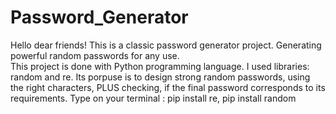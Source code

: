 # Password_Generator
Hello dear friends!
This is a classic password generator project.
Generating powerful random passwords for any use.  
This project is done with Python programming language.
I used libraries: random and re.
Its porpuse is to design strong random passwords,
using the right characters, PLUS checking,
if the final password corresponds to its requirements.
Type on your terminal : pip install re, pip install random
